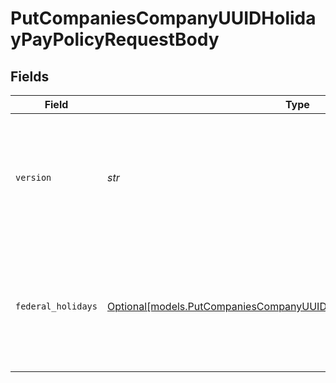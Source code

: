 # PutCompaniesCompanyUUIDHolidayPayPolicyRequestBody


## Fields

| Field                                                                                                                                                             | Type                                                                                                                                                              | Required                                                                                                                                                          | Description                                                                                                                                                       |
| ----------------------------------------------------------------------------------------------------------------------------------------------------------------- | ----------------------------------------------------------------------------------------------------------------------------------------------------------------- | ----------------------------------------------------------------------------------------------------------------------------------------------------------------- | ----------------------------------------------------------------------------------------------------------------------------------------------------------------- |
| `version`                                                                                                                                                         | *str*                                                                                                                                                             | :heavy_check_mark:                                                                                                                                                | The current version of the object. See the [versioning guide](https://docs.gusto.com/embedded-payroll/docs/idempotency) for information on how to use this field. |
| `federal_holidays`                                                                                                                                                | [Optional[models.PutCompaniesCompanyUUIDHolidayPayPolicyFederalHolidays]](../models/putcompaniescompanyuuidholidaypaypolicyfederalholidays.md)                    | :heavy_minus_sign:                                                                                                                                                | An object containing federal holiday objects, each containing a boolean selected property.                                                                        |